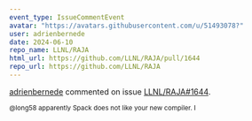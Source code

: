 ```yaml
---
event_type: IssueCommentEvent
avatar: "https://avatars.githubusercontent.com/u/51493078?"
user: adrienbernede
date: 2024-06-10
repo_name: LLNL/RAJA
html_url: https://github.com/LLNL/RAJA/pull/1644
repo_url: https://github.com/LLNL/RAJA
---
```


<a href='https://github.com/adrienbernede' target='_blank'>adrienbernede</a> commented on issue <a href='https://github.com/LLNL/RAJA/pull/1644' target='_blank'>LLNL/RAJA#1644</a>.

<small>@long58 apparently Spack does not like your new compiler. I
